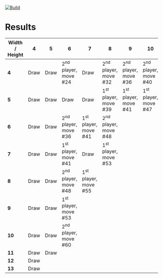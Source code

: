[![Build](https://github.com/ChristopheSteininger/c4/actions/workflows/build-and-test.yml/badge.svg?branch=master)](https://github.com/ChristopheSteininger/c4/actions/workflows/build-and-test.yml)

# Results

| Width / <br> Height |    4 |    5 |                                    6 |                                    7 |                                    8 |                                    9 |                                   10 |                                   11 |
| ------------------- | ---- | ---- | ------------------------------------ | ------------------------------------ | ------------------------------------ | ------------------------------------ | ------------------------------------ | ------------------------------------ |
|               **4** | Draw | Draw | 2<sup>nd</sup> player, <br> move #24 |                                 Draw | 2<sup>nd</sup> player, <br> move #32 | 2<sup>nd</sup> player, <br> move #36 | 2<sup>nd</sup> player, <br> move #40 | 2<sup>nd</sup> player, <br> move #44 |
|               **5** | Draw | Draw |                                 Draw |                                 Draw | 1<sup>st</sup> player, <br> move #39 | 1<sup>st</sup> player, <br> move #41 | 1<sup>st</sup> player, <br> move #47 |
|               **6** | Draw | Draw | 2<sup>nd</sup> player, <br> move #36 | 1<sup>st</sup> player, <br> move #41 | 2<sup>nd</sup> player, <br> move #48 |
|               **7** | Draw | Draw | 1<sup>st</sup> player, <br> move #41 |                                 Draw | 1<sup>st</sup> player, <br> move #53 |
|               **8** | Draw | Draw | 2<sup>nd</sup> player, <br> move #48 | 1<sup>st</sup> player, <br> move #55 |
|               **9** | Draw | Draw | 1<sup>st</sup> player, <br> move #53 |
|              **10** | Draw | Draw | 2<sup>nd</sup> player, <br> move #60 |
|              **11** | Draw | Draw |
|              **12** | Draw |
|              **13** | Draw |
